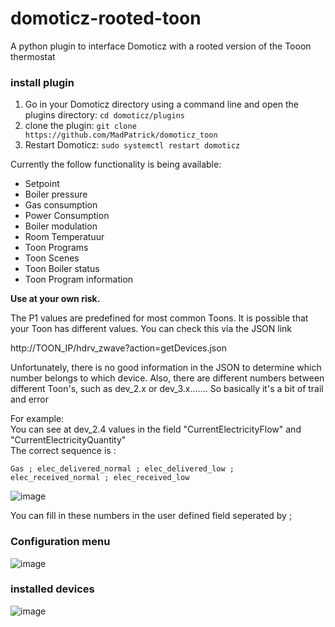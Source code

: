 # domoticz-rooted-toon

A  python plugin to interface Domoticz with a rooted version of the Tooon thermostat


### install plugin
1. Go in your Domoticz directory using a command line and open the plugins directory:
 ```cd domoticz/plugins```
2. clone the plugin:
 ```git clone https://github.com/MadPatrick/domoticz_toon```
2. Restart Domoticz:
 ```sudo systemctl restart domoticz```
 
 
Currently the follow functionality is being available:
- Setpoint
- Boiler pressure
- Gas consumption
- Power Consumption
- Boiler modulation
- Room Temperatuur
- Toon Programs
- Toon Scenes
- Toon Boiler status
- Toon Program information

**Use at your own risk.**

The P1 values are predefined for most common Toons.
It is possible that your Toon has different values. 
You can check this via the JSON link

http://TOON_IP/hdrv_zwave?action=getDevices.json
 
Unfortunately, there is no good information in the JSON to determine which number belongs to which device.
Also, there are different numbers between different Toon's, such as dev_2.x or dev_3.x.......
So basically it's a bit of trail and error

For example:
<br>You can see at dev_2.4 values in the field  "CurrentElectricityFlow" and "CurrentElectricityQuantity"
<br>The correct sequence is :

```Gas ; elec_delivered_normal ; elec_delivered_low ; elec_received_normal ; elec_received_low```

![image](https://user-images.githubusercontent.com/81873830/214092186-e73b1482-96ec-4488-b056-1754836a0d1b.png)

You can fill in these numbers in the user defined field seperated by ;

### Configuration menu
![image](https://user-images.githubusercontent.com/81873830/214091415-6063c7d8-8e4b-46f3-b1e6-c2dfb01d9e1e.png)

### installed devices
![image](https://user-images.githubusercontent.com/81873830/210851429-d6085416-cc71-4519-8603-94d8226793e3.png)

